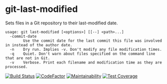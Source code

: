# git-last-modified

Sets files in a Git repository to their last-modified date.

    usage: git last-modified [<options>] [[--] <path>...]
      -commit-date
            Use the commit date for the last commit this file was involved in instead of the author date.
      -n    Dry run. Implies -v. Don't modify any file modification times.
      -q    Quiet. Don't warn about files specified on the command line that are not in Git.
      -v    Verbose. Print each filename and modification time as they are processed.

[![Build Status](https://travis-ci.com/BenLubar/git-last-modified.svg?branch=master)](https://travis-ci.com/BenLubar/git-last-modified)
[![CodeFactor](https://www.codefactor.io/repository/github/benlubar/git-last-modified/badge)](https://www.codefactor.io/repository/github/benlubar/git-last-modified)
[![Maintainability](https://api.codeclimate.com/v1/badges/139bdab6b8b2bb5ffd17/maintainability)](https://codeclimate.com/github/BenLubar/git-last-modified/maintainability)
[![Test Coverage](https://api.codeclimate.com/v1/badges/139bdab6b8b2bb5ffd17/test_coverage)](https://codeclimate.com/github/BenLubar/git-last-modified/test_coverage)
